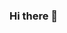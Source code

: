 ### Hi there 👋

<!--
**vidhigandhi94/vidhigandhi94** is a ✨ _special_ ✨ repository because its `README.md` (this file) appears on your GitHub profile.

[![Header](https://raw.githubusercontent.com/MartinHeinz/<OWNER>/<OWNER>/readme_header.png "Header")](https://some-url.dev/)

# Hello, folks! <img src="https://raw.githubusercontent.com/MartinHeinz/MartinHeinz/master/wave.gif" width="30px">

Here are some ideas to get you started:

- 🔭 I’m currently working on ...
- 🌱 I’m currently learning ...
- 👯 I’m looking to collaborate on ...
- 🤔 I’m looking for help with ...
- 💬 Ask me about ...
- 📫 How to reach me: ...
- 😄 Pronouns: ...
- ⚡ Fun fact: ...
-->
